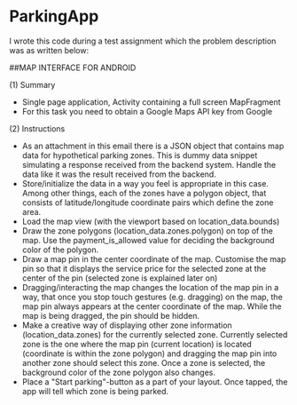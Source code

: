 # ParkingApp

I wrote this code during a test assignment which the problem description was as written below:

##MAP INTERFACE FOR ANDROID

(1) Summary
- Single page application, Activity containing a full screen MapFragment
- For this task you need to obtain a Google Maps API key from Google

(2) Instructions
- As an attachment in this email there is a JSON object that contains map data for hypothetical
parking zones. This is dummy data snippet simulating a response received from the backend
system. Handle the data like it was the result received from the backend.
- Store/initialize the data in a way you feel is appropriate in this case. Among other things, each
of the zones have a polygon object, that consists of latitude/longitude coordinate pairs which
define the zone area.
- Load the map view (with the viewport based on location_data.bounds)
- Draw the zone polygons (location_data.zones.polygon) on top of the map. Use the
payment_is_allowed value for deciding the background color of the polygon.
- Draw a map pin in the center coordinate of the map. Customise the map pin so that it displays
the service price for the selected zone at the center of the pin (selected zone is explained later
on)
- Dragging/interacting the map changes the location of the map pin in a way, that once you stop
touch gestures (e.g. dragging) on the map, the map pin always appears at the center coordinate
of the map. While the map is being dragged, the pin should be hidden.
- Make a creative way of displaying other zone information (location_data.zones) for the
currently selected zone. Currently selected zone is the one where the map pin (current location)
is located (coordinate is within the zone polygon) and dragging the map pin into another zone
should select this zone. Once a zone is selected, the background color of the zone polygon also
changes.
- Place a "Start parking"-button as a part of your layout. Once tapped, the app will tell which
zone is being parked.
